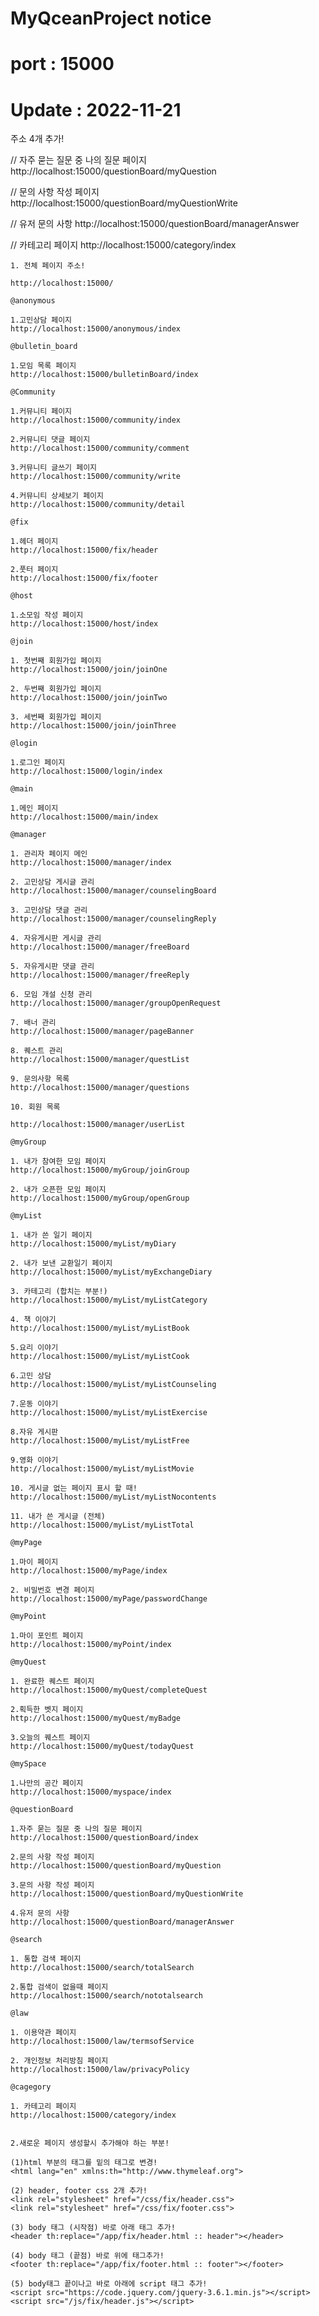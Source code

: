 # MyQceanProject notice

#  port : 15000
  
# Update : 2022-11-21

주소 4개 추가!

// 자주 묻는 질문 중 나의 질문 페이지 http://localhost:15000/questionBoard/myQuestion

// 문의 사항 작성 페이지 http://localhost:15000/questionBoard/myQuestionWrite

// 유저 문의 사항 http://localhost:15000/questionBoard/managerAnswer

// 카테고리 페이지 http://localhost:15000/category/index


    1. 전체 페이지 주소!
    
    http://localhost:15000/
    
    @anonymous
    
    1.고민상담 페이지
    http://localhost:15000/anonymous/index
    
    @bulletin_board
    
    1.모임 목록 페이지
    http://localhost:15000/bulletinBoard/index
    
    @Community
    
    1.커뮤니티 페이지
    http://localhost:15000/community/index
    
    2.커뮤니티 댓글 페이지
    http://localhost:15000/community/comment
    
    3.커뮤니티 글쓰기 페이지
    http://localhost:15000/community/write
    
    4.커뮤니티 상세보기 페이지
    http://localhost:15000/community/detail
    
    @fix
    
    1.헤더 페이지
    http://localhost:15000/fix/header
    
    2.풋터 페이지
    http://localhost:15000/fix/footer
    
    @host
    
    1.소모임 작성 페이지
    http://localhost:15000/host/index
    
    @join
    
    1. 첫번째 회원가입 페이지
    http://localhost:15000/join/joinOne
    
    2. 두번째 회원가입 페이지
    http://localhost:15000/join/joinTwo
    
    3. 세번째 회원가입 페이지
    http://localhost:15000/join/joinThree
    
    @login
    
    1.로그인 페이지
    http://localhost:15000/login/index
    
    @main
    
    1.메인 페이지
    http://localhost:15000/main/index
    
    @manager
    
    1. 관리자 페이지 메인
    http://localhost:15000/manager/index
    
    2. 고민상담 게시글 관리
    http://localhost:15000/manager/counselingBoard
    
    3. 고민상담 댓글 관리
    http://localhost:15000/manager/counselingReply
    
    4. 자유게시판 게시글 관리
    http://localhost:15000/manager/freeBoard
    
    5. 자유게시판 댓글 관리
    http://localhost:15000/manager/freeReply
    
    6. 모임 개설 신청 관리
    http://localhost:15000/manager/groupOpenRequest
    
    7. 배너 관리 
    http://localhost:15000/manager/pageBanner
    
    8. 퀘스트 관리
    http://localhost:15000/manager/questList
    
    9. 문의사항 목록
    http://localhost:15000/manager/questions
    
    10. 회원 목록
    
    http://localhost:15000/manager/userList
    
    @myGroup
    
    1. 내가 참여한 모임 페이지
    http://localhost:15000/myGroup/joinGroup
    
    2. 내가 오픈한 모임 페이지
    http://localhost:15000/myGroup/openGroup
    
    @myList
    
    1. 내가 쓴 일기 페이지
    http://localhost:15000/myList/myDiary
    
    2. 내가 보낸 교환일기 페이지
    http://localhost:15000/myList/myExchangeDiary
    
    3. 카테고리 (합치는 부분!)
    http://localhost:15000/myList/myListCategory
    
    4. 책 이야기
    http://localhost:15000/myList/myListBook
    
    5.요리 이야기
    http://localhost:15000/myList/myListCook
    
    6.고민 상담
    http://localhost:15000/myList/myListCounseling
    
    7.운동 이야기
    http://localhost:15000/myList/myListExercise
    
    8.자유 게시판
    http://localhost:15000/myList/myListFree
    
    9.영화 이야기
    http://localhost:15000/myList/myListMovie
    
    10. 게시글 없는 페이지 표시 할 때!
    http://localhost:15000/myList/myListNocontents
    
    11. 내가 쓴 게시글 (전체)
    http://localhost:15000/myList/myListTotal
    
    @myPage
    
    1.마이 페이지
    http://localhost:15000/myPage/index
    
    2. 비밀번호 변경 페이지
    http://localhost:15000/myPage/passwordChange
    
    @myPoint
    
    1.마이 포인트 페이지
    http://localhost:15000/myPoint/index
    
    @myQuest
    
    1. 완료한 퀘스트 페이지
    http://localhost:15000/myQuest/completeQuest
    
    2.획득한 벳지 페이지
    http://localhost:15000/myQuest/myBadge
    
    3.오늘의 퀘스트 페이지
    http://localhost:15000/myQuest/todayQuest
    
    @mySpace
    
    1.나만의 공간 페이지
    http://localhost:15000/myspace/index
    
    @questionBoard
    
    1.자주 묻는 질문 중 나의 질문 페이지
    http://localhost:15000/questionBoard/index
    
    2.문의 사항 작성 페이지
    http://localhost:15000/questionBoard/myQuestion
    
    3.문의 사항 작성 페이지
    http://localhost:15000/questionBoard/myQuestionWrite
    
    4.유저 문의 사항
    http://localhost:15000/questionBoard/managerAnswer
    
    @search
    
    1. 통합 검색 페이지
    http://localhost:15000/search/totalSearch
    
    2.통합 검색이 없을때 페이지
    http://localhost:15000/search/nototalsearch
    
    @law
    
    1. 이용약관 페이지
    http://localhost:15000/law/termsofService
    
    2. 개인정보 처리방침 페이지
    http://localhost:15000/law/privacyPolicy

    @cagegory
    
    1. 카테고리 페이지 
    http://localhost:15000/category/index


    2.새로운 페이지 생성할시 추가해야 하는 부분!
    
    (1)html 부분의 태그를 밑의 태그로 변경!
    <html lang="en" xmlns:th="http://www.thymeleaf.org">
    
    (2) header, footer css 2개 추가!
    <link rel="stylesheet" href="/css/fix/header.css">
    <link rel="stylesheet" href="/css/fix/footer.css">
    
    (3) body 태그 (시작점) 바로 아래 태그 추가!
    <header th:replace="/app/fix/header.html :: header"></header>
    
    (4) body 태그 (끝점) 바로 위에 태그추가!
    <footer th:replace="/app/fix/footer.html :: footer"></footer>
    
    (5) body태그 끝이나고 바로 아래에 script 태그 추가!
    <script src="https://code.jquery.com/jquery-3.6.1.min.js"></script>
    <script src="/js/fix/header.js"></script>
    
    
    
    